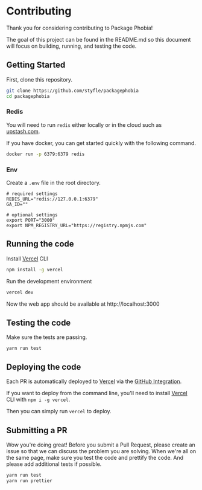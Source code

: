 # Contributing

Thank you for considering contributing to Package Phobia!

The goal of this project can be found in the README.md so this document will focus on building, running, and testing the code.

## Getting Started

First, clone this repository.

```sh
git clone https://github.com/styfle/packagephobia
cd packagephobia
```

### Redis

You will need to run `redis` either locally or in the cloud such as [upstash.com](https://upstash.com/?ref=packagephobia).

If you have docker, you can get started quickly with the following command.

```sh
docker run -p 6379:6379 redis
```

### Env

Create a `.env` file in the root directory.

```
# required settings
REDIS_URL="redis://127.0.0.1:6379"
GA_ID=""

# optional settings
export PORT="3000"
export NPM_REGISTRY_URL="https://registry.npmjs.com"
```

## Running the code

Install [Vercel](https://vercel.com/download) CLI

```sh
npm install -g vercel
```

Run the development environment

```sh
vercel dev
```

Now the web app should be available at http://localhost:3000


## Testing the code

Make sure the tests are passing.

```
yarn run test
```

## Deploying the code

Each PR is automatically deployed to [Vercel](https://vercel.com/?utm_source=packagephobia) via the [GitHub Integration](https://vercel.com/github).

If you want to deploy from the command line, you'll need to install [Vercel](https://vercel.com) CLI with `npm i -g vercel`.

Then you can simply run `vercel` to deploy.

## Submitting a PR

Wow you're doing great! Before you submit a Pull Request, please create an issue so that we can discuss the problem you are solving. When we're all on the same page, make sure you test the code and prettify the code. And please add additional tests if possible.

```sh
yarn run test
yarn run prettier
```
